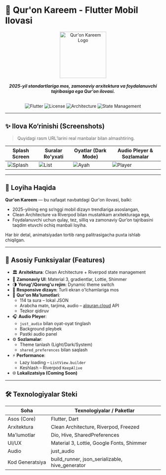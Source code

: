 # 📱 Qur'on Kareem - Flutter Mobil Ilovasi

<div align="center">
  <img src="https://YOUR_LOGO_URL_HERE.png" alt="Qur'on Kareem Logo" width="150"/><br/><br/>
  <strong><em>
    2025-yil standartlariga mos, zamonaviy arxitektura va foydalanuvchi tajribasiga ega Qur'on ilovasi.
  </em></strong>
  <br/><br/>

![Flutter](https://img.shields.io/badge/Flutter-3.19%2B-blue?style=for-the-badge&logo=flutter)
![License](https://img.shields.io/badge/License-MIT-green?style=for-the-badge)
![Architecture](https://img.shields.io/badge/Architecture-Clean-purple?style=for-the-badge)
![State Management](https://img.shields.io/badge/State-Riverpod-red?style=for-the-badge&logo=riverpod)
</div>

---

## ✨ Ilova Ko‘rinishi (Screenshots)

> Quyidagi rasm URL’larini real manbalar bilan almashtiring.

| Splash Screen | Suralar Ro'yxati | Oyatlar (Dark Mode) | Audio Pleyer & Sozlamalar |
|---------------|------------------|----------------------|----------------------------|
| ![Splash](YOUR_SCREENSHOT_URL_HERE.png) | ![List](YOUR_SCREENSHOT_URL_HERE.png) | ![Ayah](YOUR_SCREENSHOT_URL_HERE.png) | ![Player](YOUR_SCREENSHOT_URL_HERE.png) |

---

## 📖 Loyiha Haqida

**Qur'on Kareem** — bu nafaqat navbatdagi Qur'on ilovasi, balki:

- 2025-yilning eng so‘nggi mobil dizayn trendlariga asoslangan,
- Clean Architecture va Riverpod bilan mustahkam arxitekturaga ega,
- Foydalanuvchi uchun qulay, tez, silliq va zamonaviy Qur’on tajribasini taqdim etuvchi ochiq manbali loyiha.

Har bir detal, animatsiyadan tortib rang palitrasigacha puxta ishlab chiqilgan.

---

## 🚀 Asosiy Funksiyalar (Features)

- 🏛️ **Arxitektura**: Clean Architecture + Riverpod state management
- 🎨 **Zamonaviy UI**: Material 3, gradientlar, Lottie, Shimmer
- 🌗 **Yorug'/Qorong'u rejim**: Dynamic theme switch
- 📱 **Responsive dizayn**: Turli ekran o'lchamlariga mos
- 📖 **Qur'on Ma'lumotlari**:
    - 114 ta sura – lokal JSON
    - Arabcha matn, tarjima, audio – [alquran.cloud](https://alquran.cloud) API
    - Tezkor qidiruv
- 🎧 **Audio Pleyer**:
    - `just_audio` bilan oyat-oyat tinglash
    - Background pleybek
    - Pastki audio panel
- ⚙️ **Sozlamalar**:
    - Theme tanlash (Light/Dark/System)
    - `shared_preferences` bilan saqlash
- ⚡ **Performance**:
    - Lazy loading – `ListView.builder`
    - Keshlash – Riverpod `KeepAlive`
- 🌐 **Lokalizatsiya (Coming Soon)**

---

## 🛠️ Texnologiyalar Steki

| Soha          | Texnologiyalar / Paketlar                     |
|---------------|-----------------------------------------------|
| Asos (Core)   | Flutter, Dart                                 |
| Arxitektura   | Clean Architecture, Riverpod, Freezed         |
| Ma'lumotlar   | Dio, Hive, SharedPreferences                  |
| UI/UX         | Material 3, Lottie, Google Fonts, Shimmer     |
| Audio         | just_audio                                    |
| Kod Generatsiya | build_runner, json_serializable, hive_generator |

